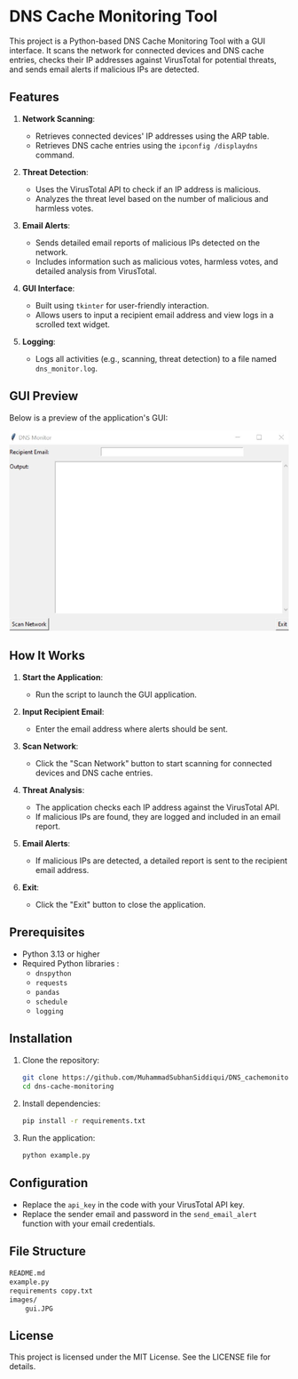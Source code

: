 # DNS Cache Monitoring Tool

This project is a Python-based DNS Cache Monitoring Tool with a GUI interface. It scans the network for connected devices and DNS cache entries, checks their IP addresses against VirusTotal for potential threats, and sends email alerts if malicious IPs are detected.

## Features

1. **Network Scanning**:
   - Retrieves connected devices' IP addresses using the ARP table.
   - Retrieves DNS cache entries using the `ipconfig /displaydns` command.

2. **Threat Detection**:
   - Uses the VirusTotal API to check if an IP address is malicious.
   - Analyzes the threat level based on the number of malicious and harmless votes.

3. **Email Alerts**:
   - Sends detailed email reports of malicious IPs detected on the network.
   - Includes information such as malicious votes, harmless votes, and detailed analysis from VirusTotal.

4. **GUI Interface**:
   - Built using `tkinter` for user-friendly interaction.
   - Allows users to input a recipient email address and view logs in a scrolled text widget.

5. **Logging**:
   - Logs all activities (e.g., scanning, threat detection) to a file named `dns_monitor.log`.

## GUI Preview

Below is a preview of the application's GUI:

![GUI Screenshot](images/gui.JPG)

## How It Works

1. **Start the Application**:
   - Run the script to launch the GUI application.

2. **Input Recipient Email**:
   - Enter the email address where alerts should be sent.

3. **Scan Network**:
   - Click the "Scan Network" button to start scanning for connected devices and DNS cache entries.

4. **Threat Analysis**:
   - The application checks each IP address against the VirusTotal API.
   - If malicious IPs are found, they are logged and included in an email report.

5. **Email Alerts**:
   - If malicious IPs are detected, a detailed report is sent to the recipient email address.

6. **Exit**:
   - Click the "Exit" button to close the application.

## Prerequisites

- Python 3.13 or higher
- Required Python libraries :
  - `dnspython`
  - `requests`
  - `pandas`
  - `schedule`
  - `logging`

## Installation

1. Clone the repository:
   ```bash
   git clone https://github.com/MuhammadSubhanSiddiqui/DNS_cachemonitoring
   cd dns-cache-monitoring
   ```

2. Install dependencies:
   ```bash
   pip install -r requirements.txt
   ```

3. Run the application:
   ```bash
   python example.py
   ```

## Configuration

- Replace the `api_key` in the code with your VirusTotal API key.
- Replace the sender email and password in the `send_email_alert` function with your email credentials.

## File Structure

```
README.md
example.py
requirements copy.txt
images/
    gui.JPG

```

## License

This project is licensed under the MIT License. See the LICENSE file for details.